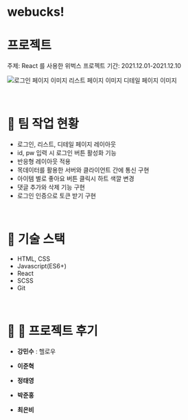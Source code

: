# webucks!


#  프로젝트 

주제: React 를 사용한 위벅스 프로젝트
기간: 2021.12.01-2021.12.10

![로그인 페이지 이미지](https://user-images.githubusercontent.com/87692499/144550972-19eb1802-ba10-47a6-84b1-7d7ccc5b151a.gif)
리스트 페이지 이미지
디테일 페이지 이미지

<br>

# 🍓 팀 작업 현황

- 로그인, 리스트, 디테일 페이지 레이아웃
- id, pw 입력 시 로그인 버튼 활성화 기능
- 반응형 레이아웃 적용
- 목데이터를 활용한 서버와 클라이언트 간에 통신 구현
- 아이템 별로 좋아요 버튼 클릭시 하트 색깔 변경
- 댓글 추가와 삭제 기능 구현
- 로그인 인증으로 토큰 받기 구현

<br>

# 🔧 기술 스택
- HTML, CSS
- Javascript(ES6+)
- React
- SCSS
- Git

<br>

# 🤢 🤬 프로젝트 후기

- **강민수** : 헬로우

- **이준혁**

- **정태영**

- **박준홍**

- **최은비**
